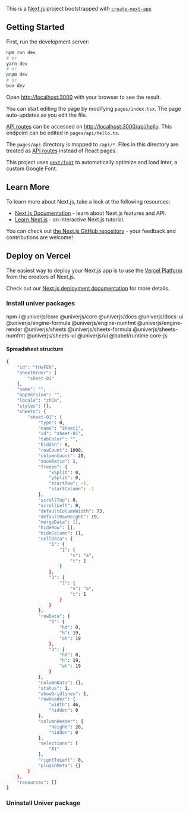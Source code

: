 This is a [Next.js](https://nextjs.org/) project bootstrapped with [`create-next-app`](https://github.com/vercel/next.js/tree/canary/packages/create-next-app).

## Getting Started

First, run the development server:

```bash
npm run dev
# or
yarn dev
# or
pnpm dev
# or
bun dev
```

Open [http://localhost:3000](http://localhost:3000) with your browser to see the result.

You can start editing the page by modifying `pages/index.tsx`. The page auto-updates as you edit the file.

[API routes](https://nextjs.org/docs/api-routes/introduction) can be accessed on [http://localhost:3000/api/hello](http://localhost:3000/api/hello). This endpoint can be edited in `pages/api/hello.ts`.

The `pages/api` directory is mapped to `/api/*`. Files in this directory are treated as [API routes](https://nextjs.org/docs/api-routes/introduction) instead of React pages.

This project uses [`next/font`](https://nextjs.org/docs/basic-features/font-optimization) to automatically optimize and load Inter, a custom Google Font.

## Learn More

To learn more about Next.js, take a look at the following resources:

- [Next.js Documentation](https://nextjs.org/docs) - learn about Next.js features and API.
- [Learn Next.js](https://nextjs.org/learn) - an interactive Next.js tutorial.

You can check out [the Next.js GitHub repository](https://github.com/vercel/next.js/) - your feedback and contributions are welcome!

## Deploy on Vercel

The easiest way to deploy your Next.js app is to use the [Vercel Platform](https://vercel.com/new?utm_medium=default-template&filter=next.js&utm_source=create-next-app&utm_campaign=create-next-app-readme) from the creators of Next.js.

Check out our [Next.js deployment documentation](https://nextjs.org/docs/deployment) for more details.

### Install univer packages
npm i @univerjs/core @univerjs/core @univerjs/docs @univerjs/docs-ui @univerjs/engine-formula @univerjs/engine-numfmt @univerjs/engine-render @univerjs/sheets @univerjs/sheets-formula @univerjs/sheets-numfmt @univerjs/sheets-ui @univerjs/ui @babel/runtime core-js

#### Spreadsheet structure
```sh
{
    "id": "tHwFEK",
    "sheetOrder": [
        "sheet-01"
    ],
    "name": "",
    "appVersion": "",
    "locale": "zhCN",
    "styles": {},
    "sheets": {
        "sheet-01": {
            "type": 0,
            "name": "Sheet1",
            "id": "sheet-01",
            "tabColor": "",
            "hidden": 0,
            "rowCount": 1000,
            "columnCount": 20,
            "zoomRatio": 1,
            "freeze": {
                "xSplit": 0,
                "ySplit": 0,
                "startRow": -1,
                "startColumn": -1
            },
            "scrollTop": 0,
            "scrollLeft": 0,
            "defaultColumnWidth": 73,
            "defaultRowHeight": 19,
            "mergeData": [],
            "hideRow": [],
            "hideColumn": [],
            "cellData": {
                "1": {
                    "1": {
                        "v": "a",
                        "t": 1
                    }
                },
                "3": {
                    "1": {
                        "v": "a",
                        "t": 1
                    }
                }
            },
            "rowData": {
                "1": {
                    "hd": 0,
                    "h": 19,
                    "ah": 19
                },
                "3": {
                    "hd": 0,
                    "h": 19,
                    "ah": 19
                }
            },
            "columnData": {},
            "status": 1,
            "showGridlines": 1,
            "rowHeader": {
                "width": 46,
                "hidden": 0
            },
            "columnHeader": {
                "height": 20,
                "hidden": 0
            },
            "selections": [
                "A1"
            ],
            "rightToLeft": 0,
            "pluginMeta": {}
        }
    },
    "resources": []
}
```

### Uninstall Univer package